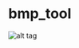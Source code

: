 # bmp_tool
![alt tag](https://cloud.githubusercontent.com/assets/3018317/9168577/7de5e556-3f58-11e5-9919-054c742080ec.png)
